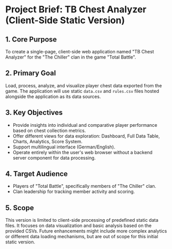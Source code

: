 # Project Brief: TB Chest Analyzer (Client-Side Static Version)

## 1. Core Purpose

To create a single-page, client-side web application named "TB Chest Analyzer" for the "The Chiller" clan in the game "Total Battle".

## 2. Primary Goal

Load, process, analyze, and visualize player chest data exported from the game. The application will use static `data.csv` and `rules.csv` files hosted alongside the application as its data sources.

## 3. Key Objectives

*   Provide insights into individual and comparative player performance based on chest collection metrics.
*   Offer different views for data exploration: Dashboard, Full Data Table, Charts, Analytics, Score System.
*   Support multilingual interface (German/English).
*   Operate entirely within the user's web browser without a backend server component for data processing.

## 4. Target Audience

*   Players of "Total Battle", specifically members of "The Chiller" clan.
*   Clan leadership for tracking member activity and scoring.

## 5. Scope

This version is limited to client-side processing of predefined static data files. It focuses on data visualization and basic analysis based on the provided CSVs. Future enhancements might include more complex analytics or different data loading mechanisms, but are out of scope for this initial static version. 